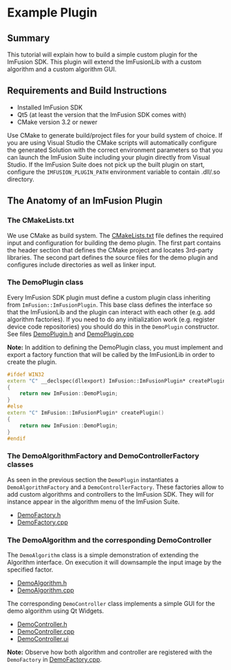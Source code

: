 # Example Plugin

## Summary
This tutorial will explain how to build a simple custom plugin for the ImFusion SDK.
This plugin will extend the ImFusionLib with a custom algorithm and a custom algorithm GUI. 

## Requirements and Build Instructions
- Installed ImFusion SDK
- Qt5 (at least the version that the ImFusion SDK comes with)
- CMake version 3.2 or newer

Use CMake to generate build/project files for your build system of choice.
If you are using Visual Studio the CMake scripts will automatically configure the generated Solution with the correct environment parameters so that you can launch the ImFusion Suite including your plugin directly from Visual Studio.
If the ImFusion Suite does not pick up the built plugin on start, configure the `IMFUSION_PLUGIN_PATH` environment variable to contain .dll/.so directory.

## The Anatomy of an ImFusion Plugin

### The CMakeLists.txt
We use CMake as build system.
The [CMakeLists.txt](CMakeLists.txt) file defines the required input and configuration for building the demo plugin.
The first part contains the header section that defines the CMake project and locates 3rd-party libraries.
The second part defines the source files for the demo plugin and configures include directories as well as linker input.


### The DemoPlugin class
Every ImFusion SDK plugin must define a custom plugin class inheriting from `ImFusion::ImFusionPlugin`.
This base class defines the interface so that the ImFusionLib and the plugin can interact with each other (e.g. add algorithm factories).
If you need to do any initialization work (e.g. register device code repositories) you should do this in the `DemoPlugin` constructor.
See files [DemoPlugin.h](DemoPlugin.h) and [DemoPlugin.cpp](DemoPlugin.cpp)

**Note:** In addition to defining the DemoPlugin class, you must implement and export a factory function that will be called by the ImFusionLib in order to create the plugin. 
```cpp
#ifdef WIN32
extern "C" __declspec(dllexport) ImFusion::ImFusionPlugin* createPlugin()
{
    return new ImFusion::DemoPlugin;
}
#else
extern "C" ImFusion::ImFusionPlugin* createPlugin()
{
    return new ImFusion::DemoPlugin;
}
#endif
```


### The DemoAlgorithmFactory and DemoControllerFactory classes
As seen in the previous section the `DemoPlugin` instantiates a `DemoAlgorithmFactory` and a `DemoControllerFactory`.
These factories allow to add custom algorithms and controllers to the ImFusion SDK.
They will for instance appear in the algorithm menu of the ImFusion Suite.
- [DemoFactory.h](DemoFactory.h) 
- [DemoFactory.cpp](DemoFactory.cpp)


### The DemoAlgorithm and the corresponding DemoController
The `DemoAlgorithm` class is a simple demonstration of extending the Algorithm interface.
On execution it will downsample the input image by the specified factor.
- [DemoAlgorithm.h](DemoAlgorithm.h)
- [DemoAlgorithm.cpp](DemoAlgorithm.cpp)

The corresponding `DemoController` class implements a simple GUI for the demo algorithm using Qt Widgets.
- [DemoController.h](DemoController.h)
- [DemoController.cpp](DemoController.cpp)
- [DemoController.ui](DemoController.ui)

**Note:** Observe how both algorithm and controller are registered with the `DemoFactory` in [DemoFactory.cpp](DemoFactory.cpp). 
